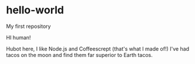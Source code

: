 # hello-world
My first repository

HI human!

Hubot here, I like Node.js and Coffeescrept (that's what I made of!)
I've had tacos on the moon and find them far superior to Earth tacos.
